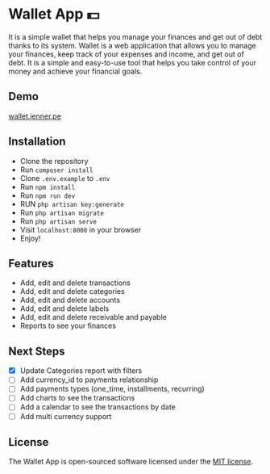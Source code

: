 # Wallet App 💵

It is a simple wallet that helps you manage your finances and get out of debt thanks to its system.
Wallet is a web application that allows you to manage your finances, keep track of your expenses and income, and get out
of debt. It is a simple and easy-to-use tool that helps you take control of your money and achieve your financial goals.

## Demo

[wallet.jenner.pe](https://wallet.jenner.pe)

## Installation

* Clone the repository
* Run `composer install`
* Clone `.env.example` to `.env`
* Run `npm install`
* Run `npm run dev`
* RUN `php artisan key:generate`
* Run `php artisan migrate`
* Run `php artisan serve`
* Visit `localhost:8000` in your browser
* Enjoy!

## Features

* Add, edit and delete transactions
* Add, edit and delete categories
* Add, edit and delete accounts
* Add, edit and delete labels
* Add, edit and delete receivable and payable
* Reports to see your finances

## Next Steps
- [x] Update Categories report with filters
- [ ] Add currency_id to payments relationship
- [ ] Add payments types (one_time, installments, recurring)
- [ ] Add charts to see the transactions
- [ ] Add a calendar to see the transactions by date
- [ ] Add multi currency support

## License

The Wallet App is open-sourced software licensed under the [MIT license](https://opensource.org/licenses/MIT).
